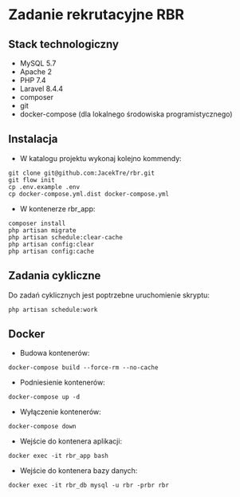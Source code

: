 

# Zadanie rekrutacyjne RBR

## Stack technologiczny
- MySQL 5.7
- Apache 2
- PHP 7.4
- Laravel 8.4.4
- composer
- git
- docker-compose (dla lokalnego środowiska programistycznego)

## Instalacja
- W katalogu projektu wykonaj kolejno kommendy:
```
git clone git@github.com:JacekTre/rbr.git
git flow init
cp .env.example .env
cp docker-compose.yml.dist docker-compose.yml
```
- W kontenerze rbr_app:
```
composer install
php artisan migrate
php artisan schedule:clear-cache
php artisan config:clear
php artisan config:cache
```

## Zadania cykliczne
Do zadań cyklicznych jest poptrzebne uruchomienie skryptu:
```
php artisan schedule:work
```

## Docker
- Budowa kontenerów:
```
docker-compose build --force-rm --no-cache
```
- Podniesienie kontenerów:
```
docker-compose up -d
```
- Wyłączenie kontenerów:
```
docker-compose down
```
- Wejście do kontenera aplikacji:
```
docker exec -it rbr_app bash
```
- Wejście do kontenera bazy danych:
```
docker exec -it rbr_db mysql -u rbr -prbr rbr
```
